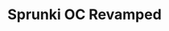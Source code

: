 ---
slug: sprunki-oc-revamped-2365
title: Sprunki OC Revamped
description: "Sprunki OC Revamped is an exciting online game. Play for free directly in your browser!"
icon: /images/popular_mods/Sprunki OC Revamped.png
url: https://wowtbc.net/sprunkin/oc-revamped/index.html
previewImage: /images/popular_mods/Sprunki OC Revamped.png
type: popular mods

# SEO配置
seo:
  title: "Sprunki OC Revamped - Play Free Online Game | Fun Browser Games"
  description: "Sprunki OC Revamped - Play this fun online game for free in your browser. No download required!"
  ogImage: "/images/popular_mods/Sprunki OC Revamped.png"
  keywords: "sprunki-oc-revamped-2365, online game, browser game, free game, popular mods game, play online"

videoUrls:
  - https://www.youtube.com/embed/example1
  - https://www.youtube.com/embed/example2

whyPlay:
  title: "Why Play Sprunki OC Revamped?"
  items:
    - "Immersive Gameplay: Sprunki OC Revamped offers an engaging and immersive gaming experience that will keep you entertained for hours"
    - "Challenging Levels: Test your skills with increasingly difficult challenges and obstacles"
    - "Beautiful Graphics: Enjoy stunning visuals and smooth animations that bring the game world to life"
    - "Regular Updates: New content and features are added regularly to keep the game fresh and exciting"
    - "Free to Play: Experience all the fun without spending a penny"
    - "Community Features: Connect with other players, share strategies, and compete for high scores"
    - "Cross-Platform: Play on any device with a web browser, no downloads required"

features:
  title: "Key Features of Sprunki OC Revamped"
  image: "/images/popular_mods/Sprunki OC Revamped.png"
  items:
    - "Intuitive Controls: Easy to learn controls make Sprunki OC Revamped accessible for players of all skill levels"
    - "Multiple Game Modes: Enjoy various gameplay options that provide different challenges and experiences"
    - "Character Customization: Personalize your gaming experience with unique characters and items"
    - "Achievement System: Complete special tasks to earn rewards and recognition"
    - "Leaderboards: Compete with players worldwide and see who can achieve the highest scores"

characteristics:
  title: "Game Characteristics"
  image: "/images/popular_mods/Sprunki OC Revamped.png"
  items:
    - "Genre: Popular mods game with elements of strategy and skill"
    - "Difficulty: Suitable for both casual gamers and those seeking a challenge"
    - "Play Time: Quick sessions or extended gameplay, depending on your preference"
    - "Art Style: Vibrant and engaging visuals that enhance the gaming experience"
    - "Sound Design: Immersive audio that complements the gameplay perfectly"

info: "Sprunki OC Revamped is an exciting online game that offers players a unique and engaging gaming experience. With its intuitive controls, stunning visuals, and challenging gameplay, Sprunki OC Revamped provides hours of entertainment for players of all ages and skill levels. Whether you're looking for a quick gaming session during a break or an extended play session, Sprunki OC Revamped delivers an immersive experience that will keep you coming back for more. The game features multiple levels of increasing difficulty, ensuring that players are constantly challenged as they progress. With regular updates adding new content and features, Sprunki OC Revamped remains fresh and exciting, providing endless entertainment options for its growing community of players."

howToPlayIntro: "Welcome to Sprunki OC Revamped! This guide will walk you through the basics and help you master the game. Whether you're a beginner or looking to improve your skills, these tips and instructions will enhance your gaming experience."

howToPlaySteps:
  - title: "Getting Started"
    description: "Begin your Sprunki OC Revamped adventure by familiarizing yourself with the controls. Use your keyboard or mouse to navigate through the game interface. The tutorial will guide you through the basic mechanics and help you understand the objectives."
  - title: "Understanding the Objectives"
    description: "In Sprunki OC Revamped, your main goal is to progress through levels by completing specific objectives. Each level presents unique challenges that require different strategies and approaches."
  - title: "Mastering the Controls"
    description: "Practice using the controls to improve your precision and reaction time. Sprunki OC Revamped requires quick reflexes and strategic thinking to overcome obstacles and defeat opponents."
  - title: "Utilizing Power-ups"
    description: "Collect power-ups throughout the game to enhance your abilities and overcome difficult challenges. Each power-up offers unique advantages that can be crucial for success."
  - title: "Developing Strategies"
    description: "As you progress in Sprunki OC Revamped, develop effective strategies for different scenarios. Analyze patterns, anticipate challenges, and adapt your approach to maximize your performance."

faq:
  title: "Frequently Asked Questions about Sprunki OC Revamped"
  items:
    - question: "Is Sprunki OC Revamped free to play?"
      answer: "Yes, Sprunki OC Revamped is completely free to play directly in your web browser. No downloads or purchases are required to enjoy the full game experience."
    - question: "Can I play Sprunki OC Revamped on mobile devices?"
      answer: "Yes, Sprunki OC Revamped is optimized for both desktop and mobile play. You can enjoy the game on any device with a web browser and internet connection."
    - question: "Are there any in-game purchases?"
      answer: "While Sprunki OC Revamped is free to play, there may be optional in-game purchases available for cosmetic items or additional features that don't affect core gameplay."
    - question: "How often is Sprunki OC Revamped updated?"
      answer: "The developers regularly update Sprunki OC Revamped with new content, features, and improvements based on player feedback and game performance."
    - question: "Can I play Sprunki OC Revamped offline?"
      answer: "Currently, Sprunki OC Revamped requires an internet connection to play as it's a browser-based online game."
    - question: "Is Sprunki OC Revamped suitable for children?"
      answer: "Yes, Sprunki OC Revamped is designed to be family-friendly and suitable for players of all ages."
    - question: "How do I report bugs or issues?"
      answer: "If you encounter any problems while playing Sprunki OC Revamped, you can report them through the game's support page or contact the developers directly through their website."
    - question: "Still Have Questions?"
      answer: "If you have additional questions about Sprunki OC Revamped that aren't covered in this FAQ, please visit our support center or contact our customer service team for assistance."
---